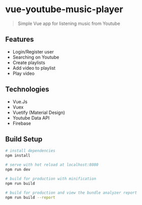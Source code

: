 # vue-youtube-music-player

> Simple Vue app for listening music from Youtube

## Features
* Login/Register user
* Searching on Youtube
* Create playlists
* Add video to playlist
* Play video

## Technologies
* Vue.Js
* Vuex
* Vuetify (Material Design)
* Youtube Data API
* Firebase

## Build Setup

``` bash
# install dependencies
npm install

# serve with hot reload at localhost:8080
npm run dev

# build for production with minification
npm run build

# build for production and view the bundle analyzer report
npm run build --report
```
